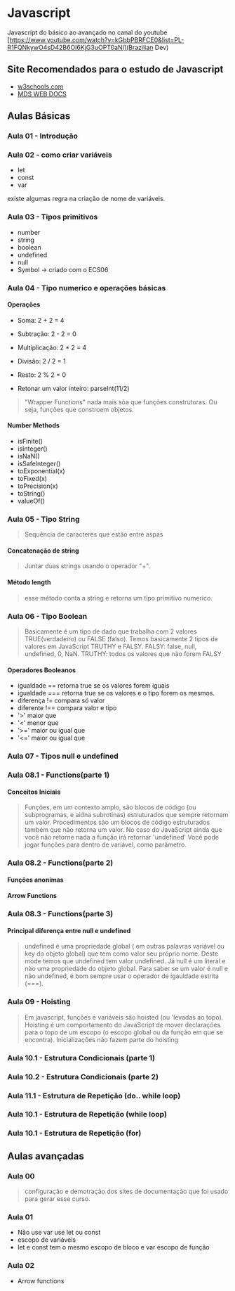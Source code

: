 # Javascript

Javascript do básico ao avançado no canal do youtube
[https://www.youtube.com/watch?v=kGbbPBRFCE0&list=PL-R1FQNkywO4sD42B6OI6KjG3uOPT0aNl](Brazilian Dev)

## Site Recomendados para o estudo de Javascript

- [w3schools.com](https://www.w3schools.com)
- [MDS WEB DOCS](https://developer.mozilla.org/pt-BR/docs/Learn/Getting_started_with_the_web)

## Aulas Básicas

### Aula 01 - Introdução

### Aula 02 - como criar variáveis

- let
- const
- var

existe algumas regra na criação de nome de variáveis.

### Aula 03 - Tipos primitivos

- number
- string
- boolean
- undefined
- null
- Symbol -> criado com o ECS06

### Aula 04 - Tipo numerico e operações básicas

#### Operações

- Soma: 2 + 2 = 4

- Subtração: 2 - 2 = 0

- Multiplicação: 2 * 2 = 4

- Divisão: 2 / 2 = 1

- Resto: 2 % 2 = 0

- Retonar um valor inteiro: parseInt(11/2)

> "Wrapper Functions" nada mais sõa que funções construtoras. Ou seja, funções que constroem objetos.

#### Number Methods

- isFinite()
- isInteger()
- isNaN()
- isSafeInteger()
- toExponential(x)
- toFixed(x)
- toPrecision(x)
- toString()
- valueOf()

### Aula 05 - Tipo String

> Sequência de caracteres que estão entre aspas

#### Concatenação de string

> Juntar duas strings usando o operador "+".

#### Método length

> esse método conta a string e retorna um tipo primitivo numerico.

### Aula 06 - Tipo Boolean

> Basicamente é um tipo de dado que trabalha com 2 valores TRUE(verdadeiro) ou FALSE (falso).
> Temos basicamente 2 tipos de valores em JavaScript TRUTHY e FALSY.
> FALSY: false, null, undefined, 0, NaN.
> TRUTHY: todos os valores que não forem FALSY

#### Operadores Booleanos

- igualdade == retorna true se os valores forem iguais
- igualdade === retorna true se os valores e o tipo forem os mesmos.
- diferença != compara só valor
- diferente !== compara valor e tipo
- '>' maior que
- '<' menor que
- '>=' maior ou igual que
- '<=' maior ou igual que

### Aula 07 - Tipos null e undefined

### Aula 08.1 - Functions(parte 1)

#### Conceitos Iniciais

> Funções, em um contexto amplo, são blocos de código (ou subprogramas, e aidna subrotinas) estruturados que sempre retornam um valor.
> Procedimentos são um blocos de código estruturados também que não retorna um valor.
> No caso do JavaScript ainda que você não retorne nada a função irá retornar 'undefined'
> Você pode jogar funções para dentro de variável, como parâmetro.

### Aula 08.2 - Functions(parte 2)

#### Funções anonimas

#### Arrow Functions

### Aula 08.3 - Functions(parte 3)

#### Principal diferença entre null e undefined

> undefined é uma propriedade global ( em outras palavras variável ou key do objeto global) que tem como valor seu próprio nome. Deste mode temos que undefined tem valor undefined.
> Já null é um literal e não uma propriedade do objeto global. Para saber se um valor é null e não undefined, é bom sempre usar o operador de igauldade estrita (===).

### Aula 09 - Hoisting

> Em javascript, funções e variáveis são hoisted (ou 'levadas ao topo).
> Hoisting é um comportamento do JavaScript de mover declarações para o topo de um escopo (o escopo global ou da função em que se encontra).
> Inicializações não fazem parte do hoisting

### Aula 10.1 - Estrutura Condicionais (parte 1)

### Aula 10.2 - Estrutura Condicionais (parte 2)

### Aula 11.1 - Estrutura de Repetição (do.. while loop)

### Aula 10.1 - Estrutura de Repetição (while loop)

### Aula 10.1 - Estrutura de Repetição (for)

## Aulas avançadas

### Aula 00

> configuração e demotração dos sites de documentação que foi usado para gerar esse curso.

### Aula 01

- Não use var use let ou const
- escopo de variáveis
- let e const tem o mesmo escopo de bloco e var escopo de função

### Aula 02

- Arrow functions
